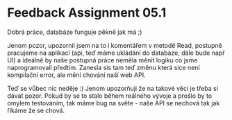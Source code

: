 # Feedback Assignment 05.1

Dobrá práce, databáze funguje pěkně jak má ;) 

Jenom pozor, upozornil jsem na to i komentářem v metodě Read, postupně pracujeme na aplikaci (api, teď máme ukládání do databáze, dále bude např UI) a ideálně by naše postupná práce neměla měnit logiku co jsme naprogramovali předtím. Zanesla sis tam teď změnu která sice není kompilační error, ale mění chování naší web API.

Teď se vůbec nic neděje :) Jenom upozorňuji že na takové věci je třeba si dávat pozor. Pokud by se to stalo během reálného vývoje a prošlo by to omylem testováním, tak máme bug na světe - naše API se nechová tak jak říkáme že se chová.

